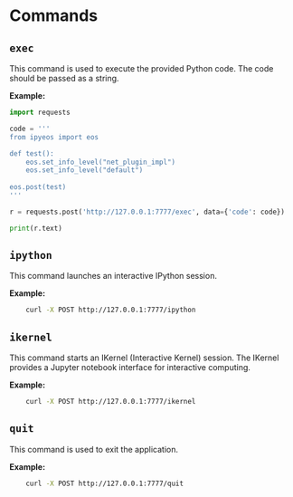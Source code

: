 # Commands

## `exec`

This command is used to execute the provided Python code. The code should be passed as a string.

**Example:**

```python
import requests

code = '''
from ipyeos import eos

def test():
    eos.set_info_level("net_plugin_impl")
    eos.set_info_level("default")
    
eos.post(test)
'''

r = requests.post('http://127.0.0.1:7777/exec', data={'code': code})

print(r.text)
```

## `ipython`

This command launches an interactive IPython session.

**Example:**

```bash
    curl -X POST http://127.0.0.1:7777/ipython
```

## `ikernel`

This command starts an IKernel (Interactive Kernel) session. The IKernel provides a Jupyter notebook interface for interactive computing.

**Example:**

```bash
    curl -X POST http://127.0.0.1:7777/ikernel
```

## `quit`

This command is used to exit the application.

**Example:**

```bash
    curl -X POST http://127.0.0.1:7777/quit
```
